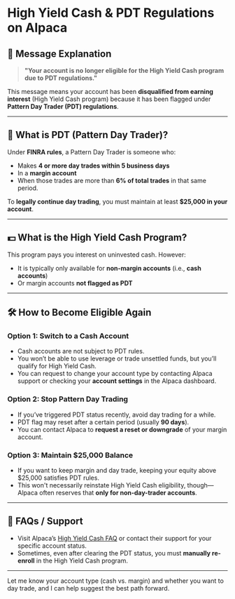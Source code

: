 # High Yield Cash & PDT Regulations on Alpaca

## 🚫 Message Explanation

> **"Your account is no longer eligible for the High Yield Cash program due to PDT regulations."**

This message means your account has been **disqualified from earning interest** (High Yield Cash program) because it has been flagged under **Pattern Day Trader (PDT) regulations**.

---

## 🧠 What is PDT (Pattern Day Trader)?

Under **FINRA rules**, a Pattern Day Trader is someone who:
- Makes **4 or more day trades within 5 business days**
- In a **margin account**
- When those trades are more than **6% of total trades** in that same period.

To **legally continue day trading**, you must maintain at least **$25,000 in your account**.

---

## 💵 What is the High Yield Cash Program?

This program pays you interest on uninvested cash. However:
- It is typically only available for **non-margin accounts** (i.e., **cash accounts**)
- Or margin accounts **not flagged as PDT**

---

## 🛠️ How to Become Eligible Again

### Option 1: Switch to a Cash Account
- Cash accounts are not subject to PDT rules.
- You won’t be able to use leverage or trade unsettled funds, but you’ll qualify for High Yield Cash.
- You can request to change your account type by contacting Alpaca support or checking your **account settings** in the Alpaca dashboard.

### Option 2: Stop Pattern Day Trading
- If you’ve triggered PDT status recently, avoid day trading for a while.
- PDT flag may reset after a certain period (usually **90 days**).
- You can contact Alpaca to **request a reset or downgrade** of your margin account.

### Option 3: Maintain $25,000 Balance
- If you want to keep margin and day trade, keeping your equity above $25,000 satisfies PDT rules.
- This won't necessarily reinstate High Yield Cash eligibility, though—Alpaca often reserves that **only for non-day-trader accounts**.

---

## 🔗 FAQs / Support

- Visit Alpaca’s [High Yield Cash FAQ](https://alpaca.markets/faqs/cash/) or contact their support for your specific account status.
- Sometimes, even after clearing the PDT status, you must **manually re-enroll** in the High Yield Cash program.

---

Let me know your account type (cash vs. margin) and whether you want to day trade, and I can help suggest the best path forward.